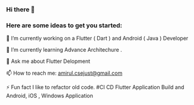 ### Hi there 👋

### Here are some ideas to get you started:

🔭 I’m currently working on a Flutter ( Dart ) and  Android ( Java ) Developer

🌱 I’m currently learning Advance Architechure .

💬 Ask me about Flutter Delopment

📫 How to reach me: amirul.csejust@gmail.com

⚡ Fun fact I like to refactor old code.
#CI CD Flutter Application Build and Android, iOS , Windows Application 


